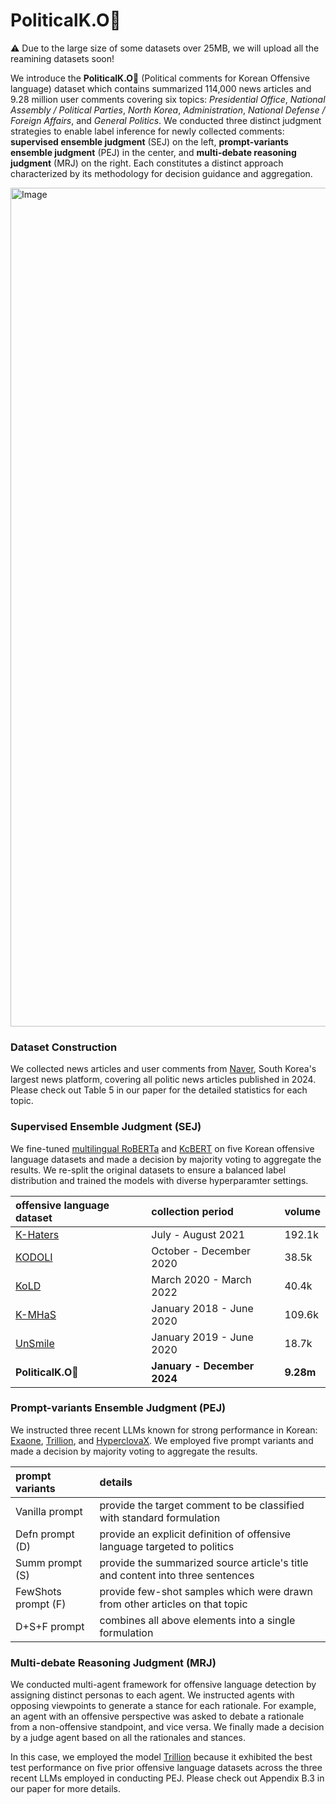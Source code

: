 # PoliticalK.O🥊

⚠️ Due to the large size of some datasets over 25MB, we will upload all the reamining datasets soon!

We introduce the **PoliticalK.O**🥊 (Political comments for Korean Offensive language) dataset which contains summarized 114,000 news articles and 9.28 million user comments covering six topics: _Presidential Office_, _National Assembly / Political Parties_, _North Korea_, _Administration_, _National Defense / Foreign Affairs_, and _General Politics_. We conducted three distinct judgment strategies to enable label inference for newly collected comments: **supervised ensemble judgment** (SEJ) on the left, **prompt-variants ensemble judgment** (PEJ) in the center, and **multi-debate reasoning judgment** (MRJ) on the right. Each constitutes a distinct approach characterized by its methodology for decision guidance and aggregation.

<img width="1342" alt="Image" src="https://github.com/user-attachments/assets/ca2e5dd4-a633-4a0c-bc80-f4cd8042053e" />


### Dataset Construction
We collected news articles and user comments from [Naver](https://news.naver.com/section/100), South Korea's largest news platform, covering all politic news articles published in 2024. Please check out Table 5 in our paper for the detailed statistics for each topic.


### Supervised Ensemble Judgment (SEJ)
We fine-tuned [multilingual RoBERTa](https://huggingface.co/FacebookAI/xlm-roberta-base) and [KcBERT](https://huggingface.co/beomi/kcbert-base) on five Korean offensive language datasets and made a decision by majority voting to aggregate the results. We re-split the original datasets to ensure a balanced label distribution and trained the models with diverse hyperparamter settings.

|offensive language dataset|collection period|volume|
|:---|:---|:---|
|[K-Haters](https://github.com/ssu-humane/K-HATERS?tab=readme-ov-file)|July - August 2021|192.1k|
|[KODOLI](https://github.com/cardy20/KODOLI/tree/main)|October - December 2020|38.5k|
|[KoLD](https://github.com/boychaboy/KOLD)|March 2020 - March 2022|40.4k|
|[K-MHaS](https://github.com/adlnlp/K-MHaS)|January 2018 - June 2020|109.6k|
|[UnSmile](https://github.com/smilegate-ai/korean_unsmile_dataset)|January 2019 - June 2020|18.7k|
|**PoliticalK.O**🥊|**January - December 2024**|**9.28m**|


### Prompt-variants Ensemble Judgment (PEJ)
We instructed three recent LLMs known for strong performance in Korean: [Exaone](https://huggingface.co/LGAI-EXAONE/EXAONE-3.5-7.8B-Instruct), [Trillion](https://huggingface.co/trillionlabs/Trillion-7B-preview), and [HyperclovaX](https://huggingface.co/naver-hyperclovax/HyperCLOVAX-SEED-Text-Instruct-1.5B). We employed five prompt variants and made a decision by majority voting to aggregate the results.

|prompt variants|details|
|:---|:---|
|Vanilla prompt|provide the target comment to be classified with standard formulation|
|Defn prompt (D)|provide an explicit definition of offensive language targeted to politics|
|Summ prompt (S)|provide the summarized source article's title and content into three sentences|
|FewShots prompt (F)|provide few-shot samples which were drawn from other articles on that topic|
|D+S+F prompt|combines all above elements into a single formulation|


### Multi-debate Reasoning Judgment (MRJ)
We conducted multi-agent framework for offensive language detection by assigning distinct personas to each agent. We instructed agents with opposing viewpoints to generate a stance for each rationale. For example, an agent with an offensive perspective was asked to debate a rationale from a non-offensive standpoint, and vice versa. We finally made a decision by a judge agent based on all the rationales and stances.

In this case, we employed the model [Trillion](https://huggingface.co/trillionlabs/Trillion-7B-preview) because it exhibited the best test performance on five prior offensive language datasets across the three recent LLMs employed in conducting PEJ. Please check out Appendix B.3 in our paper for more details.
